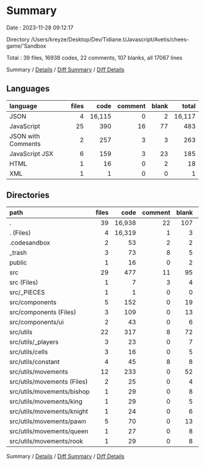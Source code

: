# Summary

Date : 2023-11-28 09:12:17

Directory /Users/kreyze/Desktop/Dev/Tidiane.t/Javascript/Avetis/chees-game/'Sandbox

Total : 39 files,  16938 codes, 22 comments, 107 blanks, all 17067 lines

Summary / [Details](details.md) / [Diff Summary](diff.md) / [Diff Details](diff-details.md)

## Languages
| language | files | code | comment | blank | total |
| :--- | ---: | ---: | ---: | ---: | ---: |
| JSON | 4 | 16,115 | 0 | 2 | 16,117 |
| JavaScript | 25 | 390 | 16 | 77 | 483 |
| JSON with Comments | 2 | 257 | 3 | 3 | 263 |
| JavaScript JSX | 6 | 159 | 3 | 23 | 185 |
| HTML | 1 | 16 | 0 | 2 | 18 |
| XML | 1 | 1 | 0 | 0 | 1 |

## Directories
| path | files | code | comment | blank | total |
| :--- | ---: | ---: | ---: | ---: | ---: |
| . | 39 | 16,938 | 22 | 107 | 17,067 |
| . (Files) | 4 | 16,319 | 1 | 3 | 16,323 |
| .codesandbox | 2 | 53 | 2 | 2 | 57 |
| _trash | 3 | 73 | 8 | 5 | 86 |
| public | 1 | 16 | 0 | 2 | 18 |
| src | 29 | 477 | 11 | 95 | 583 |
| src (Files) | 1 | 7 | 3 | 4 | 14 |
| src/_PIECES | 1 | 1 | 0 | 0 | 1 |
| src/components | 5 | 152 | 0 | 19 | 171 |
| src/components (Files) | 3 | 109 | 0 | 13 | 122 |
| src/components/ui | 2 | 43 | 0 | 6 | 49 |
| src/utils | 22 | 317 | 8 | 72 | 397 |
| src/utils/_players | 3 | 23 | 0 | 7 | 30 |
| src/utils/cells | 3 | 16 | 0 | 5 | 21 |
| src/utils/constant | 4 | 45 | 8 | 8 | 61 |
| src/utils/movements | 12 | 233 | 0 | 52 | 285 |
| src/utils/movements (Files) | 2 | 25 | 0 | 4 | 29 |
| src/utils/movements/bishop | 1 | 29 | 0 | 8 | 37 |
| src/utils/movements/king | 1 | 29 | 0 | 5 | 34 |
| src/utils/movements/knight | 1 | 24 | 0 | 6 | 30 |
| src/utils/movements/pawn | 5 | 70 | 0 | 13 | 83 |
| src/utils/movements/queen | 1 | 27 | 0 | 8 | 35 |
| src/utils/movements/rook | 1 | 29 | 0 | 8 | 37 |

Summary / [Details](details.md) / [Diff Summary](diff.md) / [Diff Details](diff-details.md)